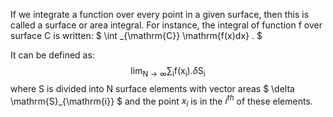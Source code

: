 If we integrate a function over every point in a given surface, then
this is called a surface or area integral. For instance, the integral of
function f over surface C is written:
$ \int _{\mathrm{C}} \mathrm{f(x)dx} . $

It can be defined as:
$$\lim _{\mathrm{N} \to \infty} \sum _{\mathrm{i}} \mathrm{f(x}_{\mathrm{i}} )
. \delta \mathrm{S}_{\mathrm{i}}$$ where S is divided into N surface
elements with vector areas $ \delta \mathrm{S}_{\mathrm{i}} $ and the
point $x_{i}$ is in the $i^{th}$ of these elements.
